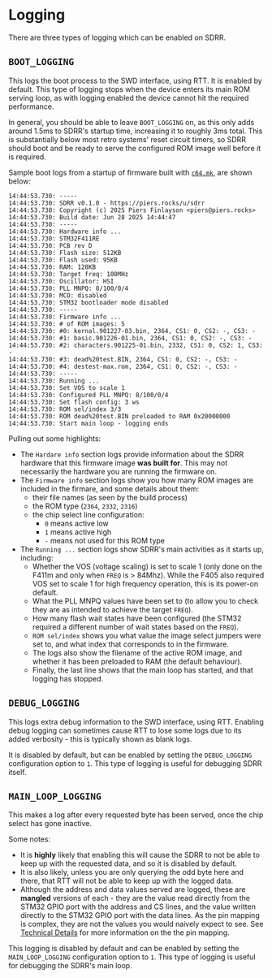 # Logging

There are three types of logging which can be enabled on SDRR.

## `BOOT_LOGGING`

This logs the boot process to the SWD interface, using RTT.  It is enabled by default.  This type of logging stops when the device enters its main ROM serving loop, as with logging enabled the device cannot hit the required performance.

In general, you should be able to leave `BOOT_LOGGING` on, as this only adds around 1.5ms to SDRR's startup time, increasing it to roughly 3ms total.  This is substantially below most retro systems' reset circuit timers, so SDRR should boot and be ready to serve the configured ROM image well before it is required.

Sample boot logs from a startup of firmware built with [`c64.mk`](/config/c64.mk), are shown below:

```log
14:44:53.730: -----
14:44:53.730: SDRR v0.1.0 - https://piers.rocks/u/sdrr
14:44:53.730: Copyright (c) 2025 Piers Finlayson <piers@piers.rocks>
14:44:53.730: Build date: Jun 28 2025 14:44:47
14:44:53.730: -----
14:44:53.730: Hardware info ...
14:44:53.730: STM32F411RE
14:44:53.730: PCB rev D
14:44:53.730: Flash size: 512KB
14:44:53.730: Flash used: 95KB
14:44:53.730: RAM: 128KB
14:44:53.730: Target freq: 100MHz
14:44:53.730: Oscillator: HSI
14:44:53.730: PLL MNPQ: 8/100/0/4
14:44:53.730: MCO: disabled
14:44:53.730: STM32 bootloader mode disabled
14:44:53.730: -----
14:44:53.730: Firmware info ...
14:44:53.730: # of ROM images: 5
14:44:53.730: #0: kernal.901227-03.bin, 2364, CS1: 0, CS2: -, CS3: -
14:44:53.730: #1: basic.901226-01.bin, 2364, CS1: 0, CS2: -, CS3: -
14:44:53.730: #2: characters.901225-01.bin, 2332, CS1: 0, CS2: 1, CS3: -
14:44:53.730: #3: dead%20test.BIN, 2364, CS1: 0, CS2: -, CS3: -
14:44:53.730: #4: destest-max.rom, 2364, CS1: 0, CS2: -, CS3: -
14:44:53.730: -----
14:44:53.730: Running ...
14:44:53.730: Set VOS to scale 1
14:44:53.730: Configured PLL MNPQ: 8/100/0/4
14:44:53.730: Set flash config: 3 ws
14:44:53.730: ROM sel/index 3/3
14:44:53.730: ROM dead%20test.BIN preloaded to RAM 0x20000000
14:44:53.730: Start main loop - logging ends
```

Pulling out some highlights:

- The `Hardare info` section logs provide information about the SDRR hardware that this firmware image **was built for**.  This may not necessarily the hardware you are running the firmware on.
- The `Firmware info` section logs show you how many ROM images are included in the firmare, and some details about them:
  - their file names (as seen by the build process)
  - the ROM type (`2364`, `2332`, `2316`)
  - the chip select line configuration:
    - `0` means active low
    - `1` means active high
    - `-` means not used for this ROM type
- The `Running ...` section logs show SDRR's main activities as it starts up, including:
  - Whether the VOS (voltage scaling) is set to scale 1 (only done on the F411m and only when `FREQ` is > 84Mhz).  While the F405 also required VOS set to scale 1 for high frequency operation, this is its power-on default.
  - What the PLL MNPQ values have been set to (to allow you to check they are as intended to achieve the target `FREQ`).
  - How many flash wait states have been configured (the STM32 required a different number of wait states based on the `FREQ`).
  - `ROM sel/index` shows you what value the image select jumpers were set to, and what index that corresponds to in the firmware.
  - The logs also show the filename of the active ROM image, and whether it has been preloaded to RAM (the default behaviour).
  - Finally, the last line shows that the main loop has started, and that logging has stopped.

## `DEBUG_LOGGING`

This logs extra debug information to the SWD interface, using RTT.  Enabling debug logging can sometimes cause RTT to lose some logs due to its added verbosity - this is typically shown as blank logs.

It is disabled by default, but can be enabled by setting the `DEBUG_LOGGING` configuration option to `1`.  This type of logging is useful for debugging SDRR itself.

## `MAIN_LOOP_LOGGING`

This makes a log after every requested byte has been served, once the chip select has gone inactive.

Some notes:

- It is **highly** likely that enabling this will cause the SDRR to not be able to keep up with the requested data, and so it is disabled by default.
- It is also likely, unless you are only querying the odd byte here and there, that RTT will not be able to keep up with the logged data.
- Although the address and data values served are logged, these are **mangled** versions of each - they are the value read directly from the STM32 GPIO port with the address and CS lines, and the value written directly to the STM32 GPIO port with the data lines.  As the pin mapping is complex, they are not the values you would naively expect to see.  See [Technical Details](/docs/TECHNICAL-DETAILS.md) for more information on the the pin mapping.

This logging is disabled by default and can be enabled by setting the `MAIN_LOOP_LOGGING` configuration option to `1`.  This type of logging is useful for debugging the SDRR's main loop.
